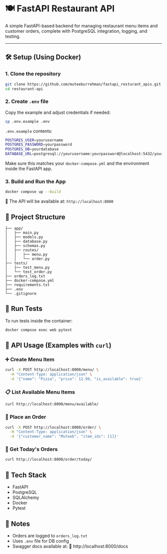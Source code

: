 # 🍽️ FastAPI Restaurant API

A simple FastAPI-based backend for managing restaurant menu items and customer orders, complete with PostgreSQL integration, logging, and testing.

---

## 🛠️ Setup (Using Docker)

### 1. Clone the repository
```bash
git clone https://github.com/muteeburrehman/fastapi_resturant_apis.git
cd restaurant-api
```

### 2. Create `.env` file
Copy the example and adjust credentials if needed:

```bash
cp .env.example .env
```

`.env.example` contents:
```bash
POSTGRES_USER=yourusername
POSTGRES_PASSWORD=yourpassword
POSTGRES_DB=yourdatabase
DATABASE_URL=postgresql://yourusername:yourpassword@localhost:5432/yourdatabase
```

Make sure this matches your `docker-compose.yml` and the environment inside the FastAPI app.

### 3. Build and Run the App
```bash
docker compose up --build
```

📍 The API will be available at: `http://localhost:8000`

## 📂 Project Structure

```
├── app/
│   ├── main.py
│   ├── models.py
│   ├── database.py
│   ├── schemas.py
│   ├── routes/
│   │   ├── menu.py
│   │   └── order.py
├── tests/
│   ├── test_menu.py
│   └── test_order.py
├── orders_log.txt
├── docker-compose.yml
├── requirements.txt
├── .env
└── .gitignore
```

## 🧪 Run Tests
To run tests inside the container:
```bash
docker compose exec web pytest
```

## 🎯 API Usage (Examples with `curl`)

### ➕ Create Menu Item
```bash
curl -X POST http://localhost:8000/menu/ \
  -H "Content-Type: application/json" \
  -d '{"name": "Pizza", "price": 12.99, "is_available": true}'
```

### 📋 List Available Menu Items
```bash
curl http://localhost:8000/menu/available/
```

### 🛒 Place an Order
```bash
curl -X POST http://localhost:8000/order/ \
  -H "Content-Type: application/json" \
  -d '{"customer_name": "Muteeb", "item_ids": [1]}'
```

### 📅 Get Today's Orders
```bash
curl http://localhost:8000/order/today/
```


## 🧬 Tech Stack
* FastAPI
* PostgreSQL
* SQLAlchemy
* Docker
* Pytest

## 📎 Notes
* Orders are logged to `orders_log.txt`
* Uses `.env` file for DB config
* Swagger docs available at: 📄 http://localhost:8000/docs